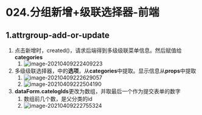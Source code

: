 # 024.分组新增+级联选择器-前端

## 1.attrgroup-add-or-update

1. 点击新增时，created()，请求后端得到多级级联菜单信息。然后赋值给**categories**
   1. ![image-20210409222409223](https://raw.githubusercontent.com/TWDH/Leetcode-From-Zero/pictures/img/image-20210409222409223.png)
2. 多级级联选择器，中的**选项**，从**categories**中提取。显示信息从**props**中提取
   1. ![image-20210409222629057](https://raw.githubusercontent.com/TWDH/Leetcode-From-Zero/pictures/img/image-20210409222629057.png)
   2. ![image-20210409222504190](https://raw.githubusercontent.com/TWDH/Leetcode-From-Zero/pictures/img/image-20210409222504190.png)
3. **dataForm.catelogIds**更改为数组，并取最后一个作为提交表单的数字
   1. 数组前几个数，是父分类的id
   2. ![image-20210409222755324](https://raw.githubusercontent.com/TWDH/Leetcode-From-Zero/pictures/img/image-20210409222755324.png)